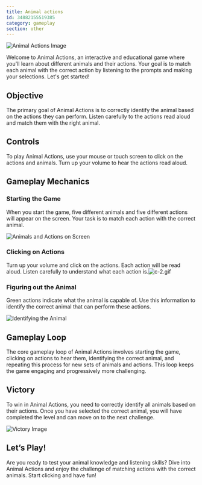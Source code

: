 ```yaml
---
title: Animal actions
id: 34882155519385
category: gameplay
section: other
---
```

![Animal Actions Image](https://help.studycat.com/hc/article_attachments/34882188453017)


Welcome to Animal Actions, an interactive and educational game where you'll learn about different animals and their actions. Your goal is to match each animal with the correct action by listening to the prompts and making your selections. Let's get started!


## Objective


The primary goal of Animal Actions is to correctly identify the animal based on the actions they can perform. Listen carefully to the actions read aloud and match them with the right animal.


## Controls


To play Animal Actions, use your mouse or touch screen to click on the actions and animals. Turn up your volume to hear the actions read aloud.


## Gameplay Mechanics


### Starting the Game


When you start the game, five different animals and five different actions will appear on the screen. Your task is to match each action with the correct animal.


![Animals and Actions on Screen](https://help.studycat.com/hc/article_attachments/34882188453017)


### Clicking on Actions


Turn up your volume and click on the actions. Each action will be read aloud. Listen carefully to understand what each action is.![c-2.gif](https://help.studycat.com/hc/article_attachments/35127586834841)


### Figuring out the Animal


Green actions indicate what the animal is capable of. Use this information to identify the correct animal that can perform these actions.


![Identifying the Animal](https://help.studycat.com/hc/article_attachments/34882188459545)


## Gameplay Loop


The core gameplay loop of Animal Actions involves starting the game, clicking on actions to hear them, identifying the correct animal, and repeating this process for new sets of animals and actions. This loop keeps the game engaging and progressively more challenging.


## Victory


To win in Animal Actions, you need to correctly identify all animals based on their actions. Once you have selected the correct animal, you will have completed the level and can move on to the next challenge.


![Victory Image](https://help.studycat.com/hc/article_attachments/34882155516441)


## Let’s Play!


Are you ready to test your animal knowledge and listening skills? Dive into Animal Actions and enjoy the challenge of matching actions with the correct animals. Start clicking and have fun!

